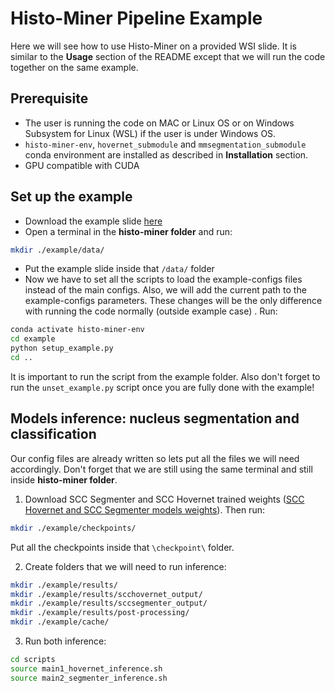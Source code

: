 # Histo-Miner Pipeline Example


Here we will see how to use Histo-Miner on a provided WSI slide. It is similar to the **Usage** section of the README except that we will run the code together on the same example. 


## Prerequisite

- The user is running the code on MAC or Linux OS or on Windows Subsystem for Linux (WSL) if the user is under Windows OS. 
- `histo-miner-env`, `hovernet_submodule` and `mmsegmentation_submodule` conda environment are installed as described in **Installation** section. 
- GPU compatible with CUDA


## Set up the example


- Download the example slide [here](https://uni-koeln.sciebo.de/s/m7Ko2UyL6Qo4bdM)
- Open a terminal in the **histo-miner folder** and run: 

```bash
mkdir ./example/data/  
```

- Put the example slide inside that `/data/` folder 
- Now we have to set all the scripts to load the example-configs files instead of the main configs. Also, we will add the current path to the example-configs parameters. These changes will be the only difference with running the code normally (outside example case) . Run:

```bash
conda activate histo-miner-env
cd example
python setup_example.py
cd .. 
```

It is important to run the script from the example folder. Also don't forget to run the `unset_example.py` script once you are fully done with the example!


## Models inference: nucleus segmentation and classification


Our config files are already written so lets put all the files we will need accordingly. Don't forget that we are still using the same terminal and still inside **histo-miner folder**. 


1. Download SCC Segmenter and SCC Hovernet trained weights ([SCC Hovernet and SCC Segmenter models weights](https://doi.org/10.5281/zenodo.13970198)). Then run:
```bash
mkdir ./example/checkpoints/  
```
Put all the checkpoints inside that `\checkpoint\` folder.

2.  Create folders that we will need to run inference:
```bash
mkdir ./example/results/
mkdir ./example/results/scchovernet_output/
mkdir ./example/results/sccsegmenter_output/
mkdir ./example/results/post-processing/
mkdir ./example/cache/
```
3. Run both inference:
```bash
cd scripts
source main1_hovernet_inference.sh
source main2_segmenter_inference.sh
```

